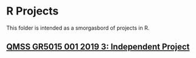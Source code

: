 # R Projects
This folder is intended as a smorgasbord of projects in R.
## [QMSS GR5015 001 2019 3: Independent Project](https://arpasan.github.io/r_projects/qmss5015_project.html)
